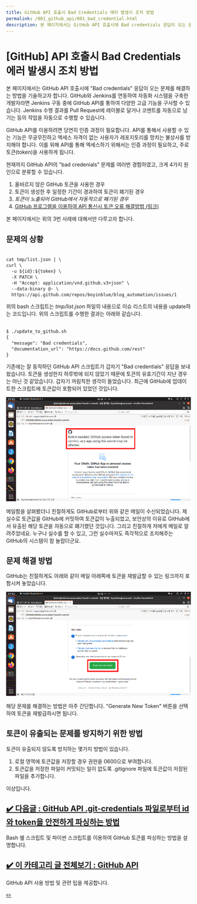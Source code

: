 ```yaml
---
title: GitHub API 호출시 Bad Credentials 에러 발생시 조치 방법
permalink: /001_github_api/001_bad_credential.html
description: 본 페이지에서는 GitHub API 호출시에 Bad credentials 응답이 오는 문제를 해결하는 방법을 기술하고자 합니다.
---
```



[GitHub] API 호출시 Bad Credentials 에러 발생시 조치 방법
===
   
본 페이지에서는 GitHub API 호출시에 "Bad credentials" 응답이 오는 문제를 해결하는 방법을 기술하고자 합니다. 
GitHub와 Jenkins를 연동하여 자동화 시스템을 구축한 개발자라면 Jenkins 구동 중에 GitHub API를 통하여 다양한 고급 기능을 구사할 수 있습니다. 
Jenkins 수행 결과를 Pull Request에 레이블로 달거나 코멘트를 자동으로 남기는 등의 작업을 자동으로 수행할 수 있습니다.   
   
GitHub API를 이용하려면 당연히 인증 과정이 필요합니다. 
API를 통해서 사용할 수 있는 기능은 무궁무진하고 엑세스 자격이 없는 사용자가 레포지토리를 망치는 불상사를 방지해야 합니다. 
이를 위해 API를 통해 엑세스하기 위해서는 인증 과정이 필요하고, 주로 토큰(token)을 사용하게 됩니다.    
   
현재까지 GitHub API의 "bad credenials" 문제를 여러번 경험하였고, 크게 4가지 원인으로 분류할 수 있습니다.   
1. 올바르지 않은 GitHub 토큰을 사용한 경우 
2. 토큰이 생성한 후 일정한 기간이 경과하여 토큰이 폐기된 경우 
3. *토큰이 노출되어 GitHub에서 자동적으로 폐기된 경우* 
4. [GitHub 프로그램을 이용하여 API 통신시 토큰 오류 해결방법 (링크)](https://frankler.tistory.com/52 "GitHub 프로그램을 이용하여 API 통신시 토큰 오류 해결방법")
   
본 페이지에서는 위의 3번 사례에 대해서만 다루고자 합니다.   
   
문제의 상황
---

<pre><code>
cat tmp/list.json | \
curl \
  -u ${id}:${token} \
  -X PATCH \
  -H "Accept: application/vnd.github.v3+json" \
  --data-binary @- \
  https://api.github.com/repos/boyinblue/blog_automation/issues/1
</code></pre>
   
위의 bash 스크립트는 *tmp/list.json* 파일의 내용으로 이슈 리스트의 내용을 update하는 코드입니다. 위의 스크립트를 수행한 결과는 아래와 같습니다.   

<pre><code>
$ ./update_to_github.sh 
{
  "message": "Bad credentials",
  "documentation_url": "https://docs.github.com/rest"
}
</code></pre>

기존에는 잘 동작하던 GitHub API 스크립트가 갑자기 "Bad credentials" 응답을 보내왔습니다. 
토큰을 생성한지 하루밖에 되지 않았기 때문에 토큰의 유효기간이 지난 경우는 아닌 것 같았습니다. 
갑자기 꺼림칙한 생각이 들었습니다. 
최근에 GitHub에 업데이트한 스크립트에 토큰값이 포함되어 있었던 것입니다.   
   
![Alt text](/assets/images/github-api/001_github-badcredential-token-expire.png "GitHub 토큰이 유출되어 자동으로 폐기된 후 해당 내용이 이메일로 수신됨.")   
   
메일함을 살펴봤더니 친절하게도 GitHub로부터 위와 같은 메일이 수신되었습니다. 
제 실수로 토큰값을 GitHub에 커밋하여 토큰값이 누출되었고, 보안상의 이유로 GitHub에서 유출된 해당 토큰을 자동으로 폐기했던 것입니다. 
그리고 친절하게 저에게 메일로 알려주었네요. 
누구나 실수를 할 수 있고, 그런 실수마저도 즉각적으로 조치해주는 GitHub의 시스템이 참 놀랍더군요. 


문제 해결 방법 
---
   
GitHub는 친절하게도 아래와 같이 메일 아래쪽에 토큰을 재발급할 수 있는 링크까지 포함시켜 놓았습니다.   

![Alt text](/assets/images/github-api/001_github-badcredential-regenerate-token.png "GitHub 토큰 재발급을 위한 링크")
   
해당 문제를 해결하는 방법은 아주 간단합니다. 
"Generate New Token" 버튼을 선택하여 토큰을 재발급하시면 됩니다. 
   
토큰이 유출되는 문제를 방지하기 위한 방법 
---
   
토큰이 유출되지 않도록 방지하는 몇가지 방법이 있습니다.   
1. 로컬 영역에 토큰값을 저장할 경우 권한을 0600으로 부여합니다. 
2. 토큰값을 저장한 파일이 커밋되는 일이 없도록 .gitignore 파일에 토큰값이 저장된 파일을 추가합니다. 

이상입니다.   


[✔️  다음글 : GitHub API .git-credentials 파일로부터 id와 token을 안전하게 파싱하는 방법](002_get_token_from_credential_file.html 'Bash 쉘 스크립트 및 파이썬 스크립트를 이용하여 GitHub 토큰를 파싱하는 ')
---


Bash 쉘 스크립트 및 파이썬 스크립트를 이용하여 GitHub 토큰를 파싱하는 방법을 설명합니다.


[✔️  이 카테고리 글 전체보기 : GitHub API](index.html 'GitHub API 사용 방법 및 관련')
---


GitHub API 사용 방법 및 관련 팁을 제공합니다.


[✏️ ](https://www.github.com/boyinblue/boyinblue.github.io/edit/main/001_github_api/001_bad_credential.md '수정하기')

